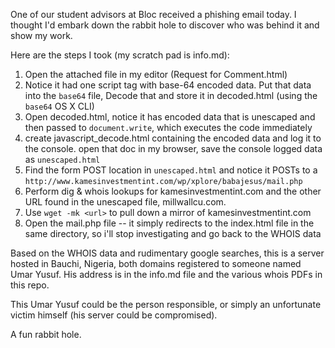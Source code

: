 One of our student advisors at Bloc received a phishing email today. I thought I'd embark down the rabbit hole to discover who was behind it and show my work.

Here are the steps I took (my scratch pad is info.md):

1) Open the attached file in my editor (Request for Comment.html)
2) Notice it had one script tag with base-64 encoded data. Put that data into the `base64` file, Decode that and store it in decoded.html (using the `base64` OS X CLI)
3) Open decoded.html, notice it has encoded data that is unescaped and then passed to `document.write`, which executes the code immediately
4) create javascript_decode.html containing the encoded data and log it to the console. open that doc in my browser, save the console logged data as `unescaped.html`
5) Find the form POST location in `unescaped.html` and notice it POSTs to a `http://www.kamesinvestmentint.com/wp/xplore/babajesus/mail.php`
6) Perform dig & whois lookups for kamesinvestmentint.com and the other URL found in the unescaped file, millwallcu.com.
7) Use `wget -mk <url>` to pull down a mirror of kamesinvestmentint.com
8) Open the mail.php file -- it simply redirects to the index.html file in the same directory, so i'll stop investigating and go back to the WHOIS data

Based on the WHOIS data and rudimentary google searches, this is a server hosted in Bauchi, Nigeria, both domains registered to someone named Umar Yusuf. His address is in the info.md file and the various whois PDFs in this repo.

This Umar Yusuf could be the person responsible, or simply an unfortunate victim himself (his server could be compromised).

A fun rabbit hole.
